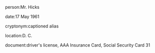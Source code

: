person:Mr. Hicks

date:17 May 1961

cryptonym:captioned alias

location:D. C.

document:driver's license, AAA Insurance Card, Social Security Card 31

